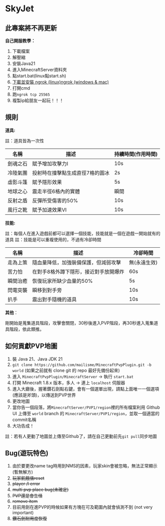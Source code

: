   # SkyJet

## 此專案將不再更新
**自己開服教學：**
1. 下載檔案
2. 解壓縮
3. 安裝Java21
4. 進入MinecraftServer資料夾
5. 點start.bat(linux點start.sh)
6. [下載並安裝 ngrok (linux)](https://askie.today/ngrok-localhost-server-settings/)[ngrok (windows & mac)](https://israynotarray.com/other/20230210/1090666501/)
7. 打開cmd
8. 跑```ngrok tcp 25565```
9. 複製ip給朋友一起玩！！！

## 規則
**道具:**

註：道具皆為一次性

| 名稱   | 描述                                           |持續時間(作用時間)    |
|------|----------------------------------------------|---------------------|
| 劍魂之石 | 賦予增加攻擊力Ⅰ                                |10s|
| 冷陸氣團 | 投射時在撞擊點生成直徑7格的圓冰                   |2s|
| 虛影斗篷 | 賦予隱形效果                                   |5s|
| 地球之心 | 震走半徑6格內的實體                             |瞬間|
| 反射之盾 | 反彈所受傷害的50%                              |10s|
| 風行之靴 | 賦予加速效果Ⅵ                                 |10s|

**技能:**

註：每個人在進入遊戲前都可以選擇一個技能，技能就是一個在遊戲一開始就有的道具
註：技能是可以重複使用的，不過有冷卻時間

| 名稱   | 描述                    | 冷卻時間     |
|------|-----------------------|----------|
| 走為上策 | 隨血量降低，加強裝備保護，但減弱攻擊    | 無(永遠生效)  |
| 苦力怕 | 在對手8格外蹲下隱形，接近對手放開爆炸   | 60s |
| 瞬間治癒 | 恢復玩家所缺少血量的50%         | 5s |
| 閃電突襲 | 瞬移到對手旁         | 10s |
| 扒手  | 震出對手隨機的道具 | 10s |

**其他**：

剛開始是蒐集道具階段，攻擊會關閉，30秒後進入PVP階段，再30秒進入蒐集道具階段，依此類推。

## 如何貢獻PVP地圖

1. 裝 Java 21、Java JDK 21
2. `git clone https://github.com/mailisme/MinecraftPvpPlugin.git -b world` (如果之前就有 clone git 的 repo 最好先備份起來)
3. 進入 `MinecraftPvpPlugin/MinecraftServer` -> 執行 `start.bat`
4. 打開 Minecraft 1.8.x 版本，多人 -> 連上 `localhost` 伺服器
5. 進入大廳後，握著鑽石劍點右鍵，會有一個選單出現，請點上面唯一一個選項(應該是斧頭)，以傳送到PVP世界
6. 更改地圖
7. 當你告一個段落，將`MinecraftServer/PVP1/region`裡的所有檔案利用 Github UI 上傳至 `world` branch 的 `MinecraftServer/PVP1/region`，並取一個適當的commit名稱
9. 大功告成！
     
註：若有人更動了地圖並上傳至Github了，請在自己更動前先`git pull`同步地圖

## Bug(遊玩特色)
1. 由於要更改name tag時用到NMS的因素，玩家skin會被忽略，無法正常顯示 (暫無解方)
2. ~~玩家飢餓值reset~~
2. ~~player /l error~~
3. ~~multi pvp place bug(未確定)~~
4. ~~PVP還是會生怪~~
5. ~~remove item~~
6. 目前用劍在進PVP的時候如果有方塊在可及範圍內就會偵測不到 (not very important)
7. ~~鑽石劍耐用度恢復~~


